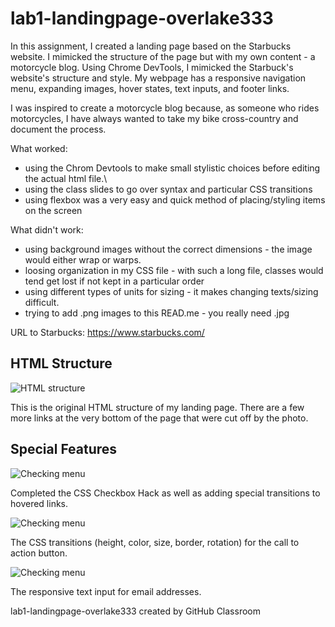 # lab1-landingpage-overlake333
In this assignment, I created a landing page based on the Starbucks website.
I mimicked the structure of the page but with my own content - a motorcycle blog.
Using Chrome DevTools, I mimicked the Starbuck's website's structure and style. My webpage has a responsive navigation menu, expanding images, hover states, text inputs, and footer links. 

I was inspired to create a motorcycle blog because, as someone who rides motorcycles,
I have always wanted to take my bike cross-country and document the process. 

What worked: 
- using the Chrom Devtools to make small stylistic choices before editing the actual html file.\ 
- using the class slides to go over syntax and particular CSS transitions
- using flexbox was a very easy and quick method of placing/styling items on the screen 

What didn't work: 
- using background images without the correct dimensions - the image would either wrap or warps. 
- loosing organization in my CSS file - with such a long file, classes would tend get lost if not kept in a particular order
- using different types of units for sizing - it makes changing texts/sizing difficult.
- trying to add .png images to this READ.me - you really need .jpg

URL to Starbucks: 
https://www.starbucks.com/

## HTML Structure
![HTML structure](../gh-pages/img/IMG_2471.jpg)

This is the original HTML structure of my landing page. There are a few more links at the very bottom of the page that were cut off by the photo. 

## Special Features
![Checking menu](../gh-pages/img/menu.jpg)

Completed the CSS Checkbox Hack as well as adding special transitions to hovered links. 

![Checking menu](../gh-pages/img/callToAction.jpg)

The CSS transitions (height, color, size, border, rotation) for the call to action button. 

![Checking menu](../gh-pages/img/inputText.jpg)

The responsive text input for email addresses. 


lab1-landingpage-overlake333 created by GitHub Classroom

